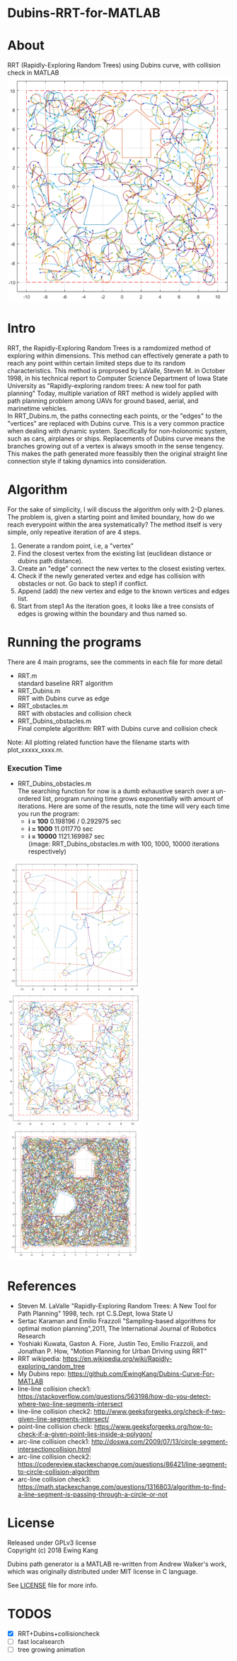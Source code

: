 # Dubins-RRT-for-MATLAB
 
# About
RRT (Rapidly-Exploring Random Trees) using Dubins curve, with collision check in MATLAB  
![1000 Dubins RRT iteration with collision test](test_results/one-thousand-iterations.png?raw=true "1000 Dubins RRT iteration with collision test")
 
# Intro
RRT, the Rapidly-Exploring Random Trees is a ramdomized method of exploring within dimensions. This method can effectively generate a path to reach any point within certain limited steps due to its random characteristics. This method is proprosed by LaValle, Steven M. in October 1998, in his technical report to Computer Science Department of Iowa State University as "Rapidly-exploring random trees: A new tool for path planning" Today, multiple variation of RRT method is widely applied with path planning problem among UAVs for ground based, aerial, and marinetime vehicles.   
In RRT_Dubins.m, the paths connecting each points, or the "edges" to the "vertices" are replaced with Dubins curve. This is a very common practice when dealing with dynamic system. Specifically for non-holonomic system, such as cars, airplanes or ships. Replacements of Dubins curve means the branches growing out of a vertex is always smooth in the sense tengency. This makes the path generated more feassibly then the original straight line connection style if taking dynamics into consideration.  
 
# Algorithm
For the sake of simplicity, I will discuss the algorithm only with 2-D planes. The problem is, given a starting point and limited boundary, how do we reach everypoint within the area systematically? The method itself is very simple, only repeative iteration of are 4 steps.  
   1. Generate a random point, i.e, a "vertex"   
   2. Find the closest vertex from the existing list (euclidean distance or dubins path distance).
   3. Create an "edge" connect the new vertex to the closest existing vertex.  
   4. Check if the newly generated vertex and edge has collision with obstacles or not. Go back to step1 if conflict.
   5. Append (add) the new vertex and edge to the known vertices and edges list.
   6. Start from step1
As the iteration goes, it looks like a tree consists of edges is growing within the boundary and thus named so.   
 
# Running the programs
There are 4 main programs, see the comments in each file for more detail 
* RRT.m   
   standard baseline RRT algorithm   
* RRT_Dubins.m   
   RRT with Dubins curve as edge   
* RRT_obstacles.m   
   RRT with obstacles and collision check   
* RRT_Dubins_obstacles.m  
   Final complete algorithm: RRT with Dubins curve and collision check
   
Note: All plotting related function have the filename starts with plot_xxxxx_xxxx.m.
### Execution Time
* RRT_Dubins_obstacles.m  
  The searching function for now is a dumb exhaustive search over a un-ordered list, program running time grows exponentially with amount of iterations. Here are some of the resutls, note the time will very each time you run the program:
  * **i = 100**  0.198196 / 0.292975 sec
  * **i = 1000** 11.011770 sec
  * **i = 10000** 1121.169987 sec  
(image: RRT_Dubins_obstacles.m with 100, 1000, 10000 iterations respectively)  
<img src="https://github.com/EwingKang/Dubins-RRT-for-MATLAB/raw/master/test_results/one-hundrede-iterations.png" alt="100 iterations" width="300">
<img src="https://github.com/EwingKang/Dubins-RRT-for-MATLAB/raw/master/test_results/one-thousand-iterations.png" alt="100 iterations" width="300">
<img src="https://github.com/EwingKang/Dubins-RRT-for-MATLAB/raw/master/test_results/ten-thousand-iterations.png" alt="100 iterations" width="300">
 
# References 
* Steven M. LaValle "Rapidly-Exploring Random Trees: A New Tool for Path Planning" 1998, tech. rpt C.S.Dept, Iowa State U 
* Sertac Karaman and Emilio Frazzoli "Sampling-based algorithms for optimal motion planning",2011, The International Journal of Robotics Research  
* Yoshiaki Kuwata, Gaston A. Fiore, Justin Teo, Emilio Frazzoli, and Jonathan P. How, "Motion Planning for Urban Driving using RRT" 
* RRT wikipedia: https://en.wikipedia.org/wiki/Rapidly-exploring_random_tree 
* My Dubins repo: https://github.com/EwingKang/Dubins-Curve-For-MATLAB 
* line-line collision check1: https://stackoverflow.com/questions/563198/how-do-you-detect-where-two-line-segments-intersect 
* line-line collision check2: http://www.geeksforgeeks.org/check-if-two-given-line-segments-intersect/ 
* point-line collision check: https://www.geeksforgeeks.org/how-to-check-if-a-given-point-lies-inside-a-polygon/
* arc-line collision check1: http://doswa.com/2009/07/13/circle-segment-intersectioncollision.html
* arc-line collision check2: https://codereview.stackexchange.com/questions/86421/line-segment-to-circle-collision-algorithm
* arc-line collision check3: https://math.stackexchange.com/questions/1316803/algorithm-to-find-a-line-segment-is-passing-through-a-circle-or-not
   
# License
Released under GPLv3 license  
Copyright (c) 2018 Ewing Kang  
  
Dubins path generator is a MATLAB re-written from Andrew Walker's work, which was originally distributed under MIT license in C language.  

See [LICENSE](LICENSE.TXT) file for more info.

# TODOS
* [x] RRT+Dubins+collisioncheck
* [ ] fast localsearch
* [ ] tree growing animation

